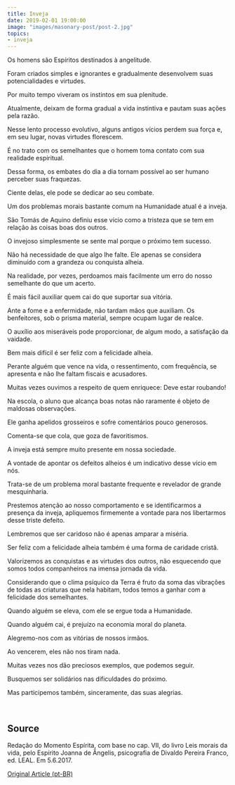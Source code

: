 ```yaml
---
title: Inveja
date: 2019-02-01 19:00:00
image: "images/masonary-post/post-2.jpg"
topics: 
- inveja
---
```


Os homens são Espíritos destinados à angelitude.

Foram criados simples e ignorantes e gradualmente desenvolvem suas
potencialidades e virtudes.

Por muito tempo viveram os instintos em sua plenitude.

Atualmente, deixam de forma gradual a vida instintiva e pautam suas ações pela
razão.

Nesse lento processo evolutivo, alguns antigos vícios perdem sua força e, em
seu lugar, novas virtudes florescem.

É no trato com os semelhantes que o homem toma contato com sua realidade
espiritual.

Dessa forma, os embates do dia a dia tornam possível ao ser humano perceber
suas fraquezas.

Ciente delas, ele pode se dedicar ao seu combate.

Um dos problemas morais bastante comum na Humanidade atual é a inveja.

São Tomás de Aquino definiu esse vício como a tristeza que se tem em relação às
coisas boas dos outros.

O invejoso simplesmente se sente mal porque o próximo tem sucesso.

Não há necessidade de que algo lhe falte. Ele apenas se considera diminuído com
a grandeza ou conquista alheia.

Na realidade, por vezes, perdoamos mais facilmente um erro do nosso semelhante
do que um acerto.

É mais fácil auxiliar quem cai do que suportar sua vitória.

Ante a fome e a enfermidade, não tardam mãos que auxiliam. Os benfeitores, sob
o prisma material, sempre ocupam lugar de realce.

O auxílio aos miseráveis pode proporcionar, de algum modo, a satisfação da
vaidade.

Bem mais difícil é ser feliz com a felicidade alheia.

Perante alguém que vence na vida, o ressentimento, com frequência, se apresenta
e não lhe faltam fiscais e acusadores.

Muitas vezes ouvimos a respeito de quem enriquece: Deve estar roubando!

Na escola, o aluno que alcança boas notas não raramente é objeto de maldosas
observações.

Ele ganha apelidos grosseiros e sofre comentários pouco generosos.

­Comenta-se que cola, que goza de favoritismos.

A inveja está sempre muito presente em nossa sociedade.

A vontade de apontar os defeitos alheios é um indicativo desse vício em nós.

Trata-se de um problema moral bastante frequente e revelador de grande
mesquinharia.

Prestemos atenção ao nosso comportamento e se identificarmos a presença da
inveja, apliquemos firmemente a vontade para nos libertarmos desse triste
defeito.

Lembremos que ser caridoso não é apenas amparar a miséria.

Ser feliz com a felicidade alheia também é uma forma de caridade cristã.

Valorizemos as conquistas e as virtudes dos outros, não esquecendo que somos
todos companheiros na imensa jornada da vida.

Considerando que o clima psíquico da Terra é fruto da soma das vibrações de
todas as criaturas que nela habitam, todos temos a ganhar com a felicidade dos
semelhantes.

Quando alguém se eleva, com ele se ergue toda a Humanidade.

Quando alguém cai, é prejuízo na economia moral do planeta.

Alegremo-nos com as vitórias de nossos irmãos.

Ao vencerem, eles não nos tiram nada.

Muitas vezes nos dão preciosos exemplos, que podemos seguir.

Busquemos ser solidários nas dificuldades do próximo.

Mas participemos também, sinceramente, das suas alegrias.

 

## Source
Redação do Momento Espírita, com base no cap. VII, do
livro Leis morais da vida, pelo Espírito Joanna de Ângelis,
psicografia de Divaldo Pereira Franco, ed. LEAL.
Em 5.6.2017. 

[Original Article (pt-BR)](http://www.momento.com.br/pt/ler_texto.php?id=5122)
